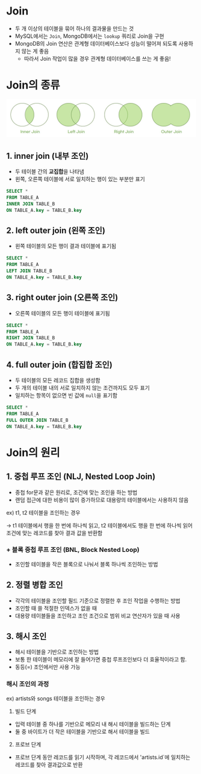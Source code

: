 # Join
- 두 개 이상의 테이블을 묶어 하나의 결과물을 만드는 것
- MySQL에서는 `Join`, MongoDB에서는 `lookup` 쿼리로 Join을 구현
- MongoDB의 Join 연산은 관계형 데이터베이스보다 성능이 떨어져 되도록 사용하지 않는 게 좋음
  - 따라서 Join 작업이 많을 경우 관계형 데이터베이스를 쓰는 게 좋음!

# Join의 종류
<img src='./img/join_01.JPG'>

## 1. inner join (내부 조인)
- 두 테이블 간의 **교집합**을 나타냄
- 왼쪽, 오른쪽 테이블에 서로 일치하는 행이 있는 부분만 표기
```sql
SELECT *
FROM TABLE_A
INNER JOIN TABLE_B
ON TABLE_A.key = TABLE_B.key
```


## 2. left outer join (왼쪽 조인)
- 왼쪽 테이블의 모든 행이 결과 테이블에 표기됨
```sql
SELECT *
FROM TABLE_A
LEFT JOIN TABLE_B
ON TABLE_A.key = TABLE_B.key
```

## 3. right outer join (오른쪽 조인)
- 오른쪽 테이블의 모든 행이 테이블에 표기됨
```sql
SELECT *
FROM TABLE_A
RIGHT JOIN TABLE_B
ON TABLE_A.key = TABLE_B.key
```

## 4. full outer join (합집합 조인)
- 두 테이블의 모든 레코드 집합을 생성함
- 두 개의 테이블 내의 서로 일치하지 않는 조건까지도 모두 표기
- 일치하는 항목이 없으면 빈 값에 `null`을 표기함
```sql
SELECT *
FROM TABLE_A
FULL OUTER JOIN TABLE_B
ON TABLE_A.key = TABLE_B.key
```

# Join의 원리
## 1. 중첩 루프 조인 (NLJ, Nested Loop Join)
- 중첩 for문과 같은 원리로, 조건에 맞는 조인을 하는 방법
- 랜덤 접근에 대한 비용이 많이 증가하므로 대용량의 테이블에서는 사용하지 않음

ex) t1, t2 테이블을 조인하는 경우

-> t1 테이블에서 행을 한 번에 하나씩 읽고, t2 테이블에서도 행을 한 번에 하나씩 읽어 조건에 맞는 레코드를 찾아 결과 값을 반환함

### + 블록 중첩 루프 조인 (BNL, Block Nested Loop)
- 조인할 테이블을 작은 블록으로 나눠서 블록 하나씩 조인하는 방법

## 2. 정렬 병합 조인
- 각각의 테이블을 조인할 필드 기준으로 정렬한 후 조인 작업을 수행하는 방법
- 조인할 때 쓸 적절한 인덱스가 없을 때
- 대용량 테이블들을 조인하고 조인 조건으로 범위 비교 연산자가 있을 때 사용

## 3. 해시 조인
- 해시 테이블을 기반으로 조인하는 방법
- 보통 한 테이블이 메모리에 잘 들어가면 중첩 루프조인보다 더 효율적이라고 함. 
- 동등(=) 조인에서만 사용 가능

### 해시 조인의 과정 
ex) artists와 songs 테이블을 조인하는 경우 
1. 빌드 단계
- 입력 테이블 중 하나를 기반으로 메모리 내 해시 테이블을 빌드하는 단계
- 둘 중 바이트가 더 작은 테이블을 기반으로 해서 테이블을 빌드

2. 프로브 단계
- 프로브 단계 동안 레코드를 읽기 시작하며, 각 레코드에서 'artists.id`에 일치하는 레코드를 찾아 결과값으로 반환